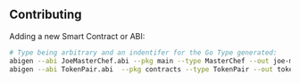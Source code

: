 

## Contributing
Adding a new Smart Contract or ABI:
```bash
# Type being arbitrary and an indentifer for the Go Type generated:
abigen --abi JoeMasterChef.abi --pkg main --type MasterChef --out joe-masterchef-v2.go
abigen --abi TokenPair.abi  --pkg contracts --type TokenPair --out token-pair.go
```